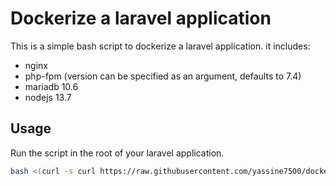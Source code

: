 # Dockerize a laravel application

This is a simple bash script to dockerize a laravel application.
it includes: 
- nginx 
- php-fpm (version can be specified as an argument, defaults to 7.4)
- mariadb 10.6
- nodejs 13.7

## Usage

Run the script in the root of your laravel application.

```bash
bash <(curl -s curl https://raw.githubusercontent.com/yassine7500/dockerize-php/master/run.sh) $PHP_VERSION
```
